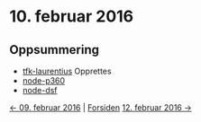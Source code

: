 # 10. februar 2016

## Oppsummering
- [tfk-laurentius](https://github.com/telemark/tfk-laurentius) Opprettes
- [node-p360]()
- [node-dsf]()

[<- 09. februar 2016](2016-02-09.md)  |  [Forsiden](../../index.md) [12. februar 2016 ->](2016-02-12.md)